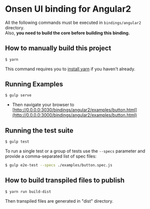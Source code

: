 # Onsen UI binding for Angular2

All the following commands must be executed in `bindings/angular2` directory.  
Also, **you need to build the core before building this binding.**

## How to manually build this project

```bash
$ yarn
```

This command requires you to [install yarn](https://yarnpkg.com/en/docs/install) if you haven't already.

## Running Examples

```bash
$ gulp serve
```

* Then navigate your browser to [http://0.0.0.0:3030/bindings/angular2/examples/button.html](http://0.0.0.0:3000/bindings/angular2/examples/button.html)

## Running the test suite

```bash
$ gulp test
```

To run a single test or a group of tests use the `--specs` parameter and provide a comma-separated list of spec files:

```bash
$ gulp e2e-test --specs ./examples/button.spec.js
```

## How to build transpiled files to publish

```bash
$ yarn run build-dist
```

Then transpiled files are generated in "dist" directory.

